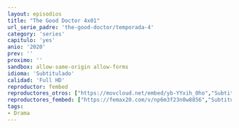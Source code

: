 ```yaml
---
layout: episodios
title: "The Good Doctor 4x01"
url_serie_padre: 'the-good-doctor/temporada-4'
category: 'series'
capitulo: 'yes'
anio: '2020'
prev: ''
proximo: ''
sandbox: allow-same-origin allow-forms
idioma: 'Subtitulado'
calidad: 'Full HD'
reproductor: fembed
reproductores_otros: ["https://movcloud.net/embed/yb-YYxih_0ho","Subtitulado","https://mstream.website/vfg57sh7ubjk","Subtitulado"]
reproductores_fembed: ["https://femax20.com/v/np6m3f23n0w8856","Subtitulado","https://femax20.com/v/ky-j5i3wx6m2dlx","Subtitulado","https://www.fembed.com/v/2w47zu2r4-27qpx","Subtitulado","https://www.fembed.com/v/jj3rmfdmyzd68k5","Subtitulado"]
tags:
- Drama
---
```













